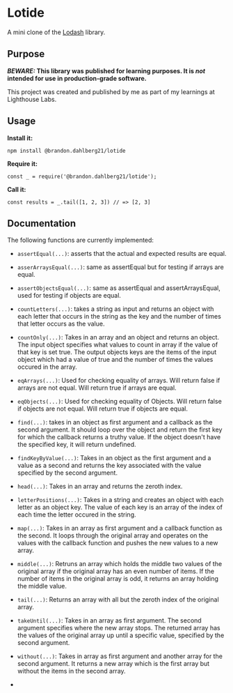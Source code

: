 # Lotide

A mini clone of the [Lodash](https://lodash.com) library.

## Purpose

**_BEWARE:_ This library was published for learning purposes. It is _not_ intended for use in production-grade software.**

This project was created and published by me as part of my learnings at Lighthouse Labs.

## Usage

**Install it:**

`npm install @brandon.dahlberg21/lotide`

**Require it:**

`const _ = require('@brandon.dahlberg21/lotide');`

**Call it:**

`const results = _.tail([1, 2, 3]) // => [2, 3]`

## Documentation

The following functions are currently implemented:

- `assertEqual(...)`: asserts that the actual and expected results are equal.
- `asserArraysEqual(...)`: same as assertEqual but for testing if arrays are equal.
- `assertObjectsEqual(...)`: same as assertEqual and assertArraysEqual, used for testing if objects are equal.
- `countLetters(...)`: takes a string as input and returns an object with each letter that occurs in the string as the key and the number of times that letter occurs as the value.
- `countOnly(...)`: Takes in an array and an object and returns an object. The input object specifies what values to count in array if the value of that key is set true. The output objects keys are the items of the input object which had a value of true and the number of times the values occured in the array.
- `eqArrays(...)`: Used for checking equality of arrays. Will return false if arrays are not equal. Will return true if arrays are equal.
- `eqObjects(...)`: Used for checking equality of Objects. Will return false if objects are not equal. Will return true if objects are equal.
- `find(...)`: takes in an object as first argument and a callback as the second argument. It should loop over the object and return the first key for which the callback returns a truthy value. If the object doesn't have the specified key, it will return undefined.
- `findKeyByValue(...)`: Takes in an object as the first argument and a value as a second and returns the key associated with the value specified by the second argument.
- `head(...)`: Takes in an array and returns the zeroth index.
- `letterPositions(...)`: Takes in a string and creates an object with each letter as an object key. The value of each key is an array of the index of each time the letter occured in the string.
- `map(...)`: Takes in an array as first argument and a callback function as the second. It loops through the original array and operates on the values with the callback function and pushes the new values to a new array.
- `middle(...)`: Retruns an array which holds the middle two values of the original array if the original array has an even number of items. If the number of items in the original array is odd, it returns an array holding the middle value.
- `tail(...)`: Returns an array with all but the zeroth index of the original array.
- `takeUntil(...)`: Takes in an array as first argument. The second argument specifies where the new array stops. The returned array has the values of the original array up until a specific value, specified by the second argument.

- `without(...)`: Takes in array as first argument and another array for the second argument. It returns a new array which is the first array but without the items in the second array.
-
